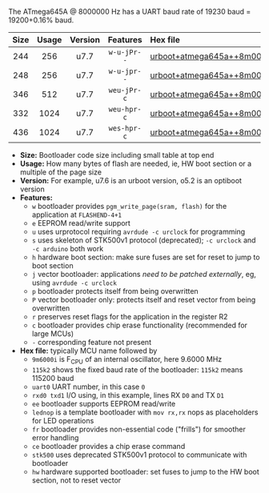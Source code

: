 The ATmega645A @ 8000000 Hz has a UART baud rate of 19230 baud = 19200+0.16% baud.

|Size|Usage|Version|Features|Hex file|
|:-:|:-:|:-:|:-:|:--|
|244|256|u7.7|`w-u-jPr--`|[urboot+atmega645a++8m0000i+++19k2_uart0_rxe0_txe1_lednop.hex](https://raw.githubusercontent.com/stefanrueger/urboot.hex/main/mcus/atmega645a/internal_oscillator/fint++8m0000_Hz/br+++19k2_bps/urboot+atmega645a++8m0000i+++19k2_uart0_rxe0_txe1_lednop.hex)|
|248|256|u7.7|`w-u-jpr--`|[urboot+atmega645a++8m0000i+++19k2_uart0_rxe0_txe1_lednop_fr.hex](https://raw.githubusercontent.com/stefanrueger/urboot.hex/main/mcus/atmega645a/internal_oscillator/fint++8m0000_Hz/br+++19k2_bps/urboot+atmega645a++8m0000i+++19k2_uart0_rxe0_txe1_lednop_fr.hex)|
|346|512|u7.7|`weu-jPr-c`|[urboot+atmega645a++8m0000i+++19k2_uart0_rxe0_txe1_ee_lednop_fr_ce.hex](https://raw.githubusercontent.com/stefanrueger/urboot.hex/main/mcus/atmega645a/internal_oscillator/fint++8m0000_Hz/br+++19k2_bps/urboot+atmega645a++8m0000i+++19k2_uart0_rxe0_txe1_ee_lednop_fr_ce.hex)|
|332|1024|u7.7|`weu-hpr-c`|[urboot+atmega645a++8m0000i+++19k2_uart0_rxe0_txe1_ee_lednop_fr_ce_hw.hex](https://raw.githubusercontent.com/stefanrueger/urboot.hex/main/mcus/atmega645a/internal_oscillator/fint++8m0000_Hz/br+++19k2_bps/urboot+atmega645a++8m0000i+++19k2_uart0_rxe0_txe1_ee_lednop_fr_ce_hw.hex)|
|436|1024|u7.7|`wes-hpr-c`|[urboot+atmega645a++8m0000i+++19k2_uart0_rxe0_txe1_ee_lednop_fr_ce_stk500_hw.hex](https://raw.githubusercontent.com/stefanrueger/urboot.hex/main/mcus/atmega645a/internal_oscillator/fint++8m0000_Hz/br+++19k2_bps/urboot+atmega645a++8m0000i+++19k2_uart0_rxe0_txe1_ee_lednop_fr_ce_stk500_hw.hex)|

- **Size:** Bootloader code size including small table at top end
- **Usage:** How many bytes of flash are needed, ie, HW boot section or a multiple of the page size
- **Version:** For example, u7.6 is an urboot version, o5.2 is an optiboot version
- **Features:**
  + `w` bootloader provides `pgm_write_page(sram, flash)` for the application at `FLASHEND-4+1`
  + `e` EEPROM read/write support
  + `u` uses urprotocol requiring `avrdude -c urclock` for programming
  + `s` uses skeleton of STK500v1 protocol (deprecated); `-c urclock` and `-c arduino` both work
  + `h` hardware boot section: make sure fuses are set for reset to jump to boot section
  + `j` vector bootloader: applications *need to be patched externally*, eg, using `avrdude -c urclock`
  + `p` bootloader protects itself from being overwritten
  + `P` vector bootloader only: protects itself and reset vector from being overwritten
  + `r` preserves reset flags for the application in the register R2
  + `c` bootloader provides chip erase functionality (recommended for large MCUs)
  + `-` corresponding feature not present
- **Hex file:** typically MCU name followed by
  + `9m6000i` is F<sub>CPU</sub> of an internal oscillator, here 9.6000 MHz
  + `115k2` shows the fixed baud rate of the bootloader: `115k2` means 115200 baud
  + `uart0` UART number, in this case `0`
  + `rxd0 txd1` I/O using, in this example, lines RX `D0` and TX `D1`
  + `ee` bootloader supports EEPROM read/write
  + `lednop` is a template bootloader with `mov rx,rx` nops as placeholders for LED operations
  + `fr` bootloader provides non-essential code ("frills") for smoother error handling
  + `ce` bootloader provides a chip erase command
  + `stk500` uses deprecated STK500v1 protocol to communicate with bootloader
  + `hw` hardware supported bootloader: set fuses to jump to the HW boot section, not to reset vector
